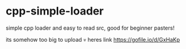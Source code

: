# cpp-simple-loader
simple cpp loader and easy to read src, good for beginner pasters!

its somehow too big to upload :skull: heres link https://gofile.io/d/GxHaKp
